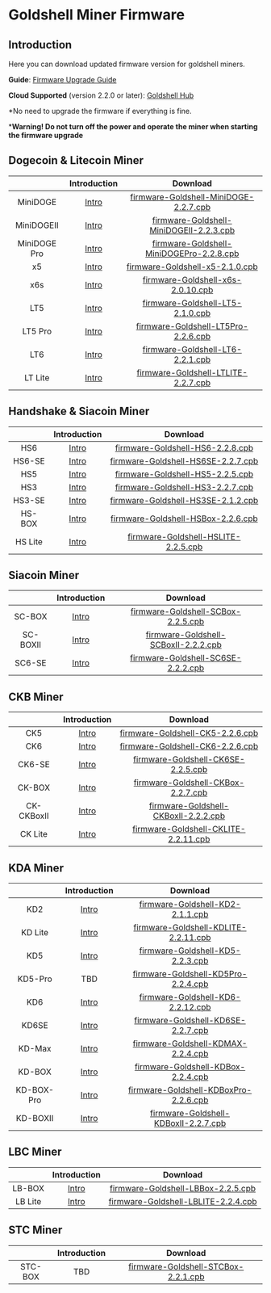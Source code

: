 #  Goldshell Miner Firmware 

## Introduction


Here you can download updated firmware version for goldshell miners.



**Guide**: [Firmware Upgrade Guide](https://www.goldshell.com/upgrade-firmware/)

**Cloud Supported** (version 2.2.0 or later): [Goldshell Hub](https://hub.goldshell.com/login)


*No need to upgrade the firmware if everything is fine.

***Warning! Do not turn off the power and operate the miner when starting the firmware upgrade**  

## Dogecoin & Litecoin Miner


|              |                        Introduction                        |                                                                       Download                                                                        | 
|:------------:|:----------------------------------------------------------:|:-----------------------------------------------------------------------------------------------------------------------------------------------------:|
|   MiniDOGE   |       [Intro](https://www.goldshell.com/minidoge/ )        |    [firmware-Goldshell-MiniDOGE-2.2.7.cpb](https://raw.githubusercontent.com/goldshellminer/firmware/master/firmware-Goldshell-MiniDOGE-2.2.7.cpb)    | 
|   MiniDOGEⅡ   |       [Intro](https://www.goldshell.com/minidoge%e2%85%b1/)        |    [firmware-Goldshell-MiniDOGEⅡ-2.2.3.cpb](https://raw.githubusercontent.com/goldshellminer/firmware/master/firmware-Goldshell-MiniDOGEⅡ-2.2.3.cpb)    | 
| MiniDOGE Pro |     [Intro](https://www.goldshell.com/minidoge-pro/ )      | [firmware-Goldshell-MiniDOGEPro-2.2.8.cpb](https://raw.githubusercontent.com/goldshellminer/firmware/master/firmware-Goldshell-MiniDOGEPro-2.2.8.cpb) | 
|      x5      |          [Intro]( https://www.goldshell.com/x5/ )          |          [firmware-Goldshell-x5-2.1.0.cpb](https://raw.githubusercontent.com/goldshellminer/firmware/master/firmware-Goldshell-x5-2.1.0.cpb)          | 
|     x6s      |          [Intro]( https://www.goldshell.com/x6s-litecoin-miner/ )          |        [firmware-Goldshell-x6s-2.0.10.cpb](https://raw.githubusercontent.com/goldshellminer/firmware/master/firmware-Goldshell-x6s-2.0.10.cpb)        | 
|     LT5      |  [Intro]( https://www.goldshell.com/lt5-doge-ltc-miner/ )  |         [firmware-Goldshell-LT5-2.1.0.cpb](https://raw.githubusercontent.com/goldshellminer/firmware/master/firmware-Goldshell-LT5-2.1.0.cpb)         | 
|   LT5 Pro    | [Intro](https://www.goldshell.com/lt5pro-doge-ltc-miner/ ) |      [firmware-Goldshell-LT5Pro-2.2.6.cpb](https://raw.githubusercontent.com/goldshellminer/firmware/master/firmware-Goldshell-LT5Pro-2.2.6.cpb)      | 
|     LT6      |          [Intro](https://www.goldshell.com/lt6/ )          |         [firmware-Goldshell-LT6-2.2.1.cpb](https://raw.githubusercontent.com/goldshellminer/firmware/master/firmware-Goldshell-LT6-2.2.1.cpb)         | 
|   LT Lite    |        [Intro](https://www.goldshell.com/ltlite/ )        |      [firmware-Goldshell-LTLITE-2.2.7.cpb](https://raw.githubusercontent.com/goldshellminer/firmware/master/firmware-Goldshell-LTLITE-2.2.7.cpb)      | 



## Handshake & Siacoin Miner

|         |                                            Introduction                                            |                                                                 Download                                                                  | 
|:-------:|:--------------------------------------------------------------------------------------------------:|:-----------------------------------------------------------------------------------------------------------------------------------------:|
|   HS6   |                              [Intro](https://www.goldshell.com/goldshell-hs6/ )                    |   [firmware-Goldshell-HS6-2.2.8.cpb](https://raw.githubusercontent.com/goldshellminer/firmware/master/firmware-Goldshell-HS6-2.2.8.cpb)   | 
|   HS6-SE   |                              [Intro](https://www.goldshell.com/hs6-se/)                    |   [firmware-Goldshell-HS6SE-2.2.7.cpb](https://raw.githubusercontent.com/goldshellminer/firmware/master/firmware-Goldshell-HS6SE-2.2.7.cpb)   | 
|   HS5   |                              [Intro](https://www.goldshell.com/hs5/ )                              |   [firmware-Goldshell-HS5-2.2.5.cpb](https://raw.githubusercontent.com/goldshellminer/firmware/master/firmware-Goldshell-HS5-2.2.5.cpb)   | 
|   HS3   |                        [Intro](https://www.goldshell.com/hs3-miner-intro/)                         |   [firmware-Goldshell-HS3-2.2.7.cpb](https://raw.githubusercontent.com/goldshellminer/firmware/master/firmware-Goldshell-HS3-2.2.7.cpb)   | 
| HS3-SE  |               [Intro](https://www.goldshell.com/hs3-se-goldshelle-handshake-miner/)                | [firmware-Goldshell-HS3SE-2.1.2.cpb](https://raw.githubusercontent.com/goldshellminer/firmware/master/firmware-Goldshell-HS3SE-2.1.2.cpb) | 
| HS-BOX  |                             [Intro](https://www.goldshell.com/hsbox/)                              | [firmware-Goldshell-HSBox-2.2.6.cpb](https://raw.githubusercontent.com/goldshellminer/firmware/master/firmware-Goldshell-HSBox-2.2.6.cpb) | 
| HS Lite |                             [Intro](https://www.goldshell.com/hslite/)                              | [firmware-Goldshell-HSLITE-2.2.5.cpb](https://raw.githubusercontent.com/goldshellminer/firmware/master/firmware-Goldshell-HSLITE-2.2.5.cpb) | 


## Siacoin Miner
|     |                Introduction                |  Download | 
|  :----:  |:------------------------------------------:| :----:  |
| SC-BOX  | [Intro](https://www.goldshell.com/scbox/ ) |  [firmware-Goldshell-SCBox-2.2.5.cpb](https://raw.githubusercontent.com/goldshellminer/firmware/master/firmware-Goldshell-SCBox-2.2.5.cpb)  | 
| SC-BOXⅡ  | [Intro](https://www.goldshell.com/scbox%e2%85%b1/) |  [firmware-Goldshell-SCBoxⅡ-2.2.2.cpb](https://raw.githubusercontent.com/goldshellminer/firmware/master/firmware-Goldshell-SCBoxⅡ-2.2.2.cpb)  | 
|  SC6-SE  | [Intro](https://www.goldshell.com/sc6-se/) |   [firmware-Goldshell-SC6SE-2.2.2.cpb](https://raw.githubusercontent.com/goldshellminer/firmware/master/firmware-Goldshell-SC6SE-2.2.2.cpb)   |

## CKB Miner

  

|         |                Introduction                 |                                                                   Download                                                                    | 
|:-------:|:-------------------------------------------:|:---------------------------------------------------------------------------------------------------------------------------------------------:|
|   CK5   |   [Intro](https://www.goldshell.com/ck5/)   |     [firmware-Goldshell-CK5-2.2.6.cpb](https://raw.githubusercontent.com/goldshellminer/firmware/master/firmware-Goldshell-CK5-2.2.6.cpb)     | 
|   CK6   |  [Intro](https://www.goldshell.com/ck6/ )   |     [firmware-Goldshell-CK6-2.2.6.cpb](https://raw.githubusercontent.com/goldshellminer/firmware/master/firmware-Goldshell-CK6-2.2.6.cpb)     | 
| CK6-SE  | [Intro](https://www.goldshell.com/ck6-se/ ) |   [firmware-Goldshell-CK6SE-2.2.5.cpb](https://raw.githubusercontent.com/goldshellminer/firmware/master/firmware-Goldshell-CK6SE-2.2.5.cpb)   | 
| CK-BOX  | [Intro](https://www.goldshell.com/ckbox/ )  |   [firmware-Goldshell-CKBox-2.2.7.cpb](https://raw.githubusercontent.com/goldshellminer/firmware/master/firmware-Goldshell-CKBox-2.2.7.cpb)   | 
| CK-CKBoxⅡ  | [Intro](https://www.goldshell.com/ckbox%e2%85%b1/)  |   [firmware-Goldshell-CKBoxⅡ-2.2.2.cpb](https://raw.githubusercontent.com/goldshellminer/firmware/master/firmware-Goldshell-CKBoxⅡ-2.2.2.cpb)   | 
| CK Lite | [Intro](https://www.goldshell.com/cklite/ ) | [firmware-Goldshell-CKLITE-2.2.11.cpb](https://raw.githubusercontent.com/goldshellminer/firmware/master/firmware-Goldshell-CKLITE-2.2.11.cpb) | 


## KDA Miner

|            |                     Introduction                      |                                                                    Download                                                                     | 
|:----------:|:-----------------------------------------------------:|:-----------------------------------------------------------------------------------------------------------------------------------------------:|
|    KD2     | [Intro](https://www.goldshell.com/kd2-kadena-miner/ ) |      [firmware-Goldshell-KD2-2.1.1.cpb](https://raw.githubusercontent.com/goldshellminer/firmware/master/firmware-Goldshell-KD2-2.1.1.cpb)      | 
|  KD Lite   |      [Intro](https://www.goldshell.com/kdlite/ )      |   [firmware-Goldshell-KDLITE-2.2.11.cpb](https://raw.githubusercontent.com/goldshellminer/firmware/master/firmware-Goldshell-KDLITE-2.2.11.cpb)   | 
|    KD5     |       [Intro](https://www.goldshell.com/kd5/ )        |      [firmware-Goldshell-KD5-2.2.3.cpb](https://raw.githubusercontent.com/goldshellminer/firmware/master/firmware-Goldshell-KD5-2.2.3.cpb)      | 
|    KD5-Pro     |      TBD         |      [firmware-Goldshell-KD5Pro-2.2.4.cpb](https://raw.githubusercontent.com/goldshellminer/firmware/master/firmware-Goldshell-KD5Pro-2.2.4.cpb)      | 
|    KD6     |       [Intro](https://www.goldshell.com/kd6/ )        |     [firmware-Goldshell-KD6-2.2.12.cpb](https://raw.githubusercontent.com/goldshellminer/firmware/master/firmware-Goldshell-KD6-2.2.12.cpb)     | 
|   KD6SE    | [Intro](https://www.goldshell.com/goldshell-kd6se/ )  |    [firmware-Goldshell-KD6SE-2.2.7.cpb](https://raw.githubusercontent.com/goldshellminer/firmware/master/firmware-Goldshell-KD6SE-2.2.7.cpb)    | 
|   KD-Max   |      [Intro](https://www.goldshell.com/kdmax/ )       |    [firmware-Goldshell-KDMAX-2.2.4.cpb](https://raw.githubusercontent.com/goldshellminer/firmware/master/firmware-Goldshell-KDMAX-2.2.4.cpb)    | 
|   KD-BOX   |      [Intro](https://www.goldshell.com/kdbox/ )       |    [firmware-Goldshell-KDBox-2.2.4.cpb](https://raw.githubusercontent.com/goldshellminer/firmware/master/firmware-Goldshell-KDBox-2.2.4.cpb)    |
| KD-BOX-Pro |    [Intro](https://www.goldshell.com/kdbox-pro/ )     | [firmware-Goldshell-KDBoxPro-2.2.6.cpb](https://raw.githubusercontent.com/goldshellminer/firmware/master/firmware-Goldshell-KDBoxPro-2.2.6.cpb) |
|   KD-BOXⅡ   |      [Intro](https://www.goldshell.com/kdbox%e2%85%b1/ )       |    [firmware-Goldshell-KDBoxⅡ-2.2.7.cpb](https://raw.githubusercontent.com/goldshellminer/firmware/master/firmware-Goldshell-KDBoxⅡ-2.2.7.cpb)    |
 
  
## LBC Miner

|         |  Introduction |  Download | 
|:-------:| :----: | :----:  |
| LB-BOX  | [Intro](https://www.goldshell.com/lbbox/) | [firmware-Goldshell-LBBox-2.2.5.cpb](https://raw.githubusercontent.com/goldshellminer/firmware/master/firmware-Goldshell-LBBox-2.2.5.cpb)| 
| LB Lite | [Intro](https://www.goldshell.com/lb_lite/) | [firmware-Goldshell-LBLITE-2.2.4.cpb](https://raw.githubusercontent.com/goldshellminer/firmware/master/firmware-Goldshell-LBLITE-2.2.4.cpb)| 

## STC Miner

|     |  Introduction |  Download | 
|  :----:  | :----: | :----:  |
| STC-BOX  | TBD | [firmware-Goldshell-STCBox-2.2.1.cpb](https://raw.githubusercontent.com/goldshellminer/firmware/master/firmware-Goldshell-STCBox-2.2.1.cpb)| 






